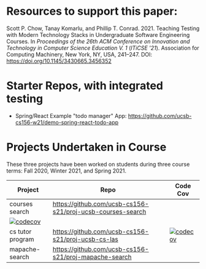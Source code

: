 
# Resources to support this paper:

Scott P. Chow, Tanay Komarlu, and Phillip T. Conrad. 2021. Teaching Testing with Modern Technology Stacks in Undergraduate Software Engineering Courses. In <i>Proceedings of the 26th ACM Conference on Innovation and Technology in Computer Science Education V. 1</i> (<i>ITiCSE '21</i>). Association for Computing Machinery, New York, NY, USA, 241–247. DOI: <https://doi.org/10.1145/3430665.3456352>

# Starter Repos, with integrated testing

* Spring/React Example "todo manager" App: <https://github.com/ucsb-cs156-w21/demo-spring-react-todo-app>

# Projects Undertaken in Course

These three projects have been worked on students during three course terms: Fall 2020, Winter 2021, and Spring 2021.


| Project | Repo | Code Cov |
|---------|------|----------|
| courses search | <https://github.com/ucsb-cs156-s21/proj-ucsb-courses-search> | 
[![codecov](https://codecov.io/gh/ucsb-cs156-s21/proj-ucsb-courses-search/branch/main/graph/badge.svg?token=oRuQrNWHMx)](https://codecov.io/gh/ucsb-cs156-s21/proj-ucsb-courses-search) | 
| cs tutor program | <https://github.com/ucsb-cs156-s21/proj-ucsb-cs-las> | [![codecov](https://codecov.io/gh/ucsb-cs156-s21/proj-ucsb-cs-las/branch/main/graph/badge.svg?token=poVZRDCYYn)](https://codecov.io/gh/ucsb-cs156-s21/proj-ucsb-cs-las) | 
| mapache-search | <https://github.com/ucsb-cs156-s21/proj-mapache-search> |  | 
